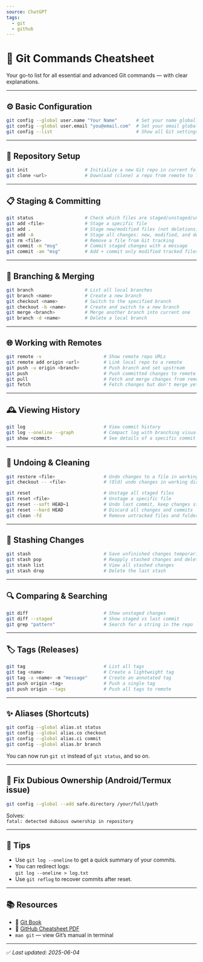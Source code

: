 ```yaml
---
source: ChatGPT
tags:
  - git
  - github
---
```


# 🧠 Git Commands Cheatsheet

Your go-to list for all essential and advanced Git commands — with clear explanations.

---

## ⚙️ Basic Configuration

```bash
git config --global user.name "Your Name"       # Set your name globally
git config --global user.email "you@email.com"  # Set your email globally
git config --list                               # Show all Git settings
```

---

## 🌱 Repository Setup

```bash
git init                     # Initialize a new Git repo in current folder
git clone <url>              # Download (clone) a repo from remote to local
```

---

## 📋 Staging & Committing

```bash
git status                   # Check which files are staged/unstaged/untracked
git add <file>               # Stage a specific file
git add .                    # Stage new/modified files (not deletions)
git add -A                   # Stage all changes: new, modified, and deleted
git rm <file>                # Remove a file from Git tracking
git commit -m "msg"          # Commit staged changes with a message
git commit -am "msg"         # Add + commit only modified tracked files
```

---

## 🔀 Branching & Merging

```bash
git branch                   # List all local branches
git branch <name>            # Create a new branch
git checkout <name>          # Switch to the specified branch
git checkout -b <name>       # Create and switch to a new branch
git merge <branch>           # Merge another branch into current one
git branch -d <name>         # Delete a local branch
```

---

## 🌐 Working with Remotes

```bash
git remote -v                       # Show remote repo URLs
git remote add origin <url>         # Link local repo to a remote
git push -u origin <branch>         # Push branch and set upstream
git push                            # Push committed changes to remote
git pull                            # Fetch and merge changes from remote
git fetch                           # Fetch changes but don't merge yet
```

---

## 🕰️ Viewing History

```bash
git log                             # View commit history
git log --oneline --graph           # Compact log with branching visual
git show <commit>                   # See details of a specific commit
```

---

## 🧽 Undoing & Cleaning

```bash
git restore <file>                  # Undo changes to a file in working dir
git checkout -- <file>              # (Old) undo changes in working dir

git reset                           # Unstage all staged files
git reset <file>                    # Unstage a specific file
git reset --soft HEAD~1             # Undo last commit, keep changes staged
git reset --hard HEAD               # Discard all changes and commits
git clean -fd                       # Remove untracked files and folders
```

---

## 💾 Stashing Changes

```bash
git stash                           # Save unfinished changes temporarily
git stash pop                       # Reapply stashed changes and delete stash
git stash list                      # View all stashed changes
git stash drop                      # Delete the last stash
```

---

## 🔍 Comparing & Searching

```bash
git diff                            # Show unstaged changes
git diff --staged                   # Show staged vs last commit
git grep "pattern"                  # Search for a string in the repo
```

---

## 🏷️ Tags (Releases)

```bash
git tag                             # List all tags
git tag <name>                      # Create a lightweight tag
git tag -a <name> -m "message"      # Create an annotated tag
git push origin <tag>               # Push a single tag
git push origin --tags              # Push all tags to remote
```

---

## ✨ Aliases (Shortcuts)

```bash
git config --global alias.st status
git config --global alias.co checkout
git config --global alias.ci commit
git config --global alias.br branch
```

You can now run `git st` instead of `git status`, and so on.

---

## 🚫 Fix Dubious Ownership (Android/Termux issue)

```bash
git config --global --add safe.directory /your/full/path
```

Solves:  
`fatal: detected dubious ownership in repository`

---

## 📌 Tips

- Use `git log --oneline` to get a quick summary of your commits.
- You can redirect logs:  
  `git log --oneline > log.txt`
- Use `git reflog` to recover commits after reset.

---

## 📚 Resources

- 📘 [Git Book](https://git-scm.com/book/en/v2)
- 📄 [GitHub Cheatsheet PDF](https://education.github.com/git-cheat-sheet-education.pdf)
- `man git` — view Git’s manual in terminal

---

✅ *Last updated: 2025-06-04*
